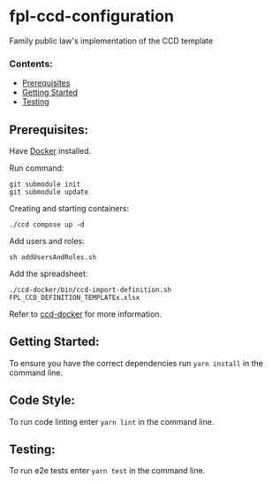 # fpl-ccd-configuration
Family public law's implementation of the CCD template

### Contents:
- [Prerequisites](#prerequisites)
- [Getting Started](#getting-started)
- [Testing](#testing)

## Prerequisites:
Have [Docker](https://www.docker.com) installed.

Run command:
```
git submodule init
git submodule update
```

Creating and starting containers:
```
./ccd compose up -d
```

Add users and roles:
```
sh addUsersAndRoles.sh
```

Add the spreadsheet:
```
./ccd-docker/bin/ccd-import-definition.sh FPL_CCD_DEFINITION_TEMPLATEx.xlsx
```

Refer to [ccd-docker](https://github.com/hmcts/ccd-docker) for more information.

## Getting Started:
To ensure you have the correct dependencies run `yarn install` in the command line.

## Code Style:
To run code linting enter `yarn lint` in the command line.

## Testing:
To run e2e tests enter `yarn test` in the command line.
